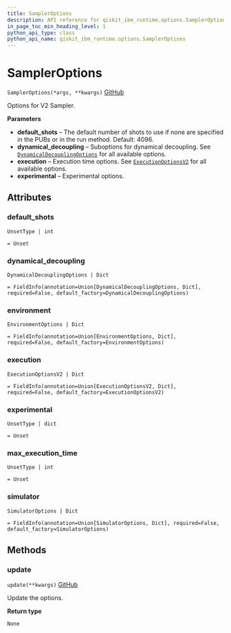 ```yaml
---
title: SamplerOptions
description: API reference for qiskit_ibm_runtime.options.SamplerOptions
in_page_toc_min_heading_level: 1
python_api_type: class
python_api_name: qiskit_ibm_runtime.options.SamplerOptions
---
```


# SamplerOptions

<span id="qiskit_ibm_runtime.options.SamplerOptions" />

`SamplerOptions(*args, **kwargs)` [GitHub](https://github.com/Qiskit/qiskit-ibm-runtime/tree/main/qiskit_ibm_runtime/options/sampler_options.py#L26-L48 "view source code")

Options for V2 Sampler.

**Parameters**

*   **default\_shots** – The default number of shots to use if none are specified in the PUBs or in the run method. Default: 4096.
*   **dynamical\_decoupling** – Suboptions for dynamical decoupling. See [`DynamicalDecouplingOptions`](qiskit_ibm_runtime.options.DynamicalDecouplingOptions "qiskit_ibm_runtime.options.DynamicalDecouplingOptions") for all available options.
*   **execution** – Execution time options. See [`ExecutionOptionsV2`](qiskit_ibm_runtime.options.ExecutionOptionsV2 "qiskit_ibm_runtime.options.ExecutionOptionsV2") for all available options.
*   **experimental** – Experimental options.

## Attributes

<span id="qiskit_ibm_runtime.options.SamplerOptions.default_shots" />

### default\_shots

`UnsetType | int`

`= Unset`

<span id="qiskit_ibm_runtime.options.SamplerOptions.dynamical_decoupling" />

### dynamical\_decoupling

`DynamicalDecouplingOptions | Dict`

`= FieldInfo(annotation=Union[DynamicalDecouplingOptions, Dict], required=False, default_factory=DynamicalDecouplingOptions)`

<span id="qiskit_ibm_runtime.options.SamplerOptions.environment" />

### environment

`EnvironmentOptions | Dict`

`= FieldInfo(annotation=Union[EnvironmentOptions, Dict], required=False, default_factory=EnvironmentOptions)`

<span id="qiskit_ibm_runtime.options.SamplerOptions.execution" />

### execution

`ExecutionOptionsV2 | Dict`

`= FieldInfo(annotation=Union[ExecutionOptionsV2, Dict], required=False, default_factory=ExecutionOptionsV2)`

<span id="qiskit_ibm_runtime.options.SamplerOptions.experimental" />

### experimental

`UnsetType | dict`

`= Unset`

<span id="qiskit_ibm_runtime.options.SamplerOptions.max_execution_time" />

### max\_execution\_time

`UnsetType | int`

`= Unset`

<span id="qiskit_ibm_runtime.options.SamplerOptions.simulator" />

### simulator

`SimulatorOptions | Dict`

`= FieldInfo(annotation=Union[SimulatorOptions, Dict], required=False, default_factory=SimulatorOptions)`

## Methods

### update

<span id="qiskit_ibm_runtime.options.SamplerOptions.update" />

`update(**kwargs)` [GitHub](https://github.com/Qiskit/qiskit-ibm-runtime/tree/main/qiskit_ibm_runtime/options/options.py#L106-L111 "view source code")

Update the options.

**Return type**

`None`

